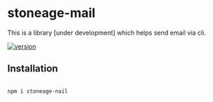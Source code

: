 # stoneage-mail

This is a library [under development] which helps send email via cli.

[![version](https://img.shields.io/github/package-json/v/anikets01/stoneage-mail)](https://github.com/AniketS01/stoneage-mail)

## Installation

```

npm i stoneage-nail
```
